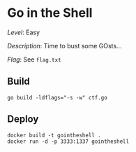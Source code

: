 # Go in the Shell

*Level*: Easy

*Description*: Time to bust some GOsts...

*Flag*: See `flag.txt`

## Build

```
go build -ldflags="-s -w" ctf.go
```

## Deploy

```
docker build -t gointheshell .
docker run -d -p 3333:1337 gointheshell
```

